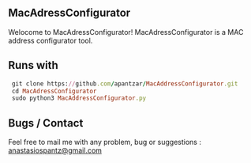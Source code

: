 MacAdressConfigurator
---------------------
Welocome to MacAdressConfigurator!
MacAdressConfigurator is a MAC address configurator
tool.

Runs with 
---------
```ruby
 git clone https://github.com/apantzar/MacAddressConfigurator.git
 cd MacAdressConfigurator
 sudo python3 MacAddressConfigurator.py
 ```
Bugs / Contact  
-------------
 Feel free to mail me with any problem, bug or suggestions :
 anastasiospantz@gmail.com
